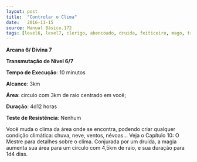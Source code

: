 ```yaml
---
layout: post
title:  "Controlar o Clima"
date:   2016-11-15
source: Manual Básico.172
tags: [level6, level7, clerigo, abencoado, druida, feiticeiro, mago, transmutacao, minuto, quilometro, circulo, horas, nenhum]
---
```


**Arcana 6/ Divina 7**

**Transmutação de Nível 6/7**

**Tempo de Execução**: 10 minutos

**Alcance**: 3km

**Área**: círculo com 3km de raio centrado em você; 

**Duração**: 4d12 horas

**Teste de Resistência**: Nenhum

Você muda o clima da área onde se encontra, podendo criar qualquer condição climática: chuva, neve, ventos, névoas...
Veja o Capítulo 10: O Mestre para detalhes sobre o clima.
Conjurada por um druida, a magia aumenta sua área para um círculo com 4,5km de raio, e sua duração para 1d4 dias.
